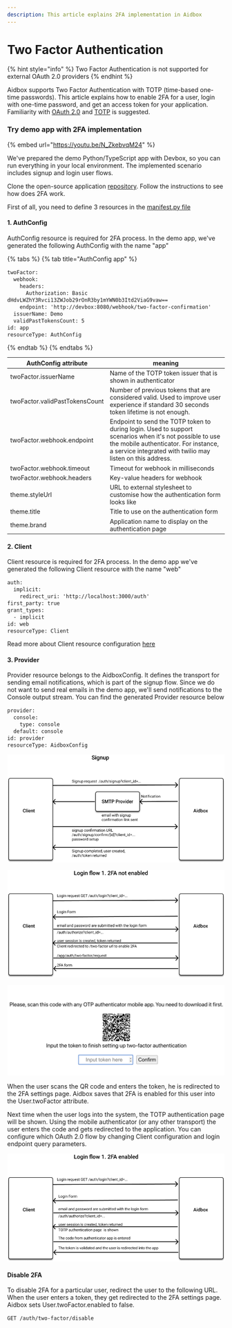 ```yaml
---
description: This article explains 2FA implementation in Aidbox
---
```


# Two Factor Authentication

{% hint style="info" %}
Two Factor Authentication is not supported for external OAuth 2.0 providers
{% endhint %}

Aidbox supports Two Factor Authentication with TOTP (time-based one-time passwords). This article explains how to enable 2FA for a user, login with one-time password, and get an access token for your application. Familiarity with [OAuth 2.0](https://tools.ietf.org/html/rfc6749) and [TOTP](https://tools.ietf.org/html/rfc6238) is suggested.&#x20;

### Try demo app with 2FA implementation

{% embed url="https://youtu.be/N_ZkebvqM24" %}

We've prepared the demo Python/TypeScript app with Devbox, so you can run everything in your local environment. The implemented scenario includes signup and login user flows.

Clone the open-source application [repository](https://github.com/Aidbox/two-factor-auth-template). Follow the instructions to see how does 2FA work.

First of all, you need to define 3 resources in the [manifest.py file](https://github.com/Aidbox/two-factor-auth-template/blob/58a951dd21778488ec00eb7b6ca085f40bd829d6/backend/app/manifest.py)

#### 1. AuthConfig

AuthConfig resource is required for 2FA process. In the demo app, we've generated the following AuthConfig with the name "app"

{% tabs %}
{% tab title="AuthConfig app" %}
```
twoFactor:
  webhook:
    headers:
      Authorization: Basic dHdvLWZhY3Rvci13ZWJob29rOnR3by1mYWN0b3Itd2ViaG9vaw==
    endpoint: 'http://devbox:8080/webhook/two-factor-confirmation'
  issuerName: Demo
  validPastTokensCount: 5
id: app
resourceType: AuthConfig
```
{% endtab %}
{% endtabs %}

| AuthConfig attribute           | meaning                                                                                                                                                                                                        |
| ------------------------------ | -------------------------------------------------------------------------------------------------------------------------------------------------------------------------------------------------------------- |
| twoFactor.issuerName           | Name of the TOTP token issuer that is shown in authenticator                                                                                                                                                   |
| twoFactor.validPastTokensCount | Number of previous tokens that are considered valid. Used to improve user experience if standard 30 seconds token lifetime is not enough.                                                                      |
| twoFactor.webhook.endpoint     | Endpoint to send the TOTP token to during login. Used to support scenarios when it's not possible to use the mobile authenticator. For instance, a service integrated with twilio may listen on this address.  |
| twoFactor.webhook.timeout      | Timeout for webhook in milliseconds                                                                                                                                                                            |
| twoFactor.webhook.headers      | Key-value headers for webhook                                                                                                                                                                                  |
| theme.styleUrl                 | URL to external stylesheet to customise how the authentication form looks like                                                                                                                                 |
| theme.title                    | Title to use on the authentication form                                                                                                                                                                        |
| theme.brand                    | Application name to display on the authentication page                                                                                                                                                         |

#### 2. Client

Client resource is required for 2FA process. In the demo app we've generated the following Client resource with the name "web"

```
auth:
  implicit:
    redirect_uri: 'http://localhost:3000/auth'
first_party: true
grant_types:
  - implicit
id: web
resourceType: Client
```

Read more about Client resource configuration [here](https://app.gitbook.com/@aidbox/s/project/\~/drafts/-MVyOIaYZI6lD2jaf35C/auth/implicit)

#### 3. Provider

Provider resource belongs to the AidboxConfig. It defines the transport for sending email notifications, which is part of the signup flow. Since we do not want to send real emails in the demo app, we'll send notifications to the Console output stream. You can find the generated Provider resource below

```
provider:
  console:
    type: console
  default: console
id: provider
resourceType: AidboxConfig
```



![](../../.gitbook/assets/group-4-1-.png)

![](../../.gitbook/assets/group-6.png)

![2FA Form](../../.gitbook/assets/2fa-form.png)

&#x20;  When the user scans the QR code and enters the token, he is redirected to the 2FA settings page. Aidbox saves that 2FA is enabled for this user into the User.twoFactor attribute.

&#x20;  Next time when the user logs into the system, the TOTP authentication page will be shown. Using the mobile authenticator (or any other transport) the user enters the code and gets redirected to the application. You can configure which OAuth 2.0 flow by changing Client configuration and login endpoint query parameters.

![](../../.gitbook/assets/group-7.png)

#### Disable 2FA

To disable 2FA for a particular user, redirect the user to the following URL. When the user enters a token, they get redirected to the 2FA settings page. Aidbox sets User.twoFactor.enabled to false.

```
GET /auth/two-factor/disable
```

